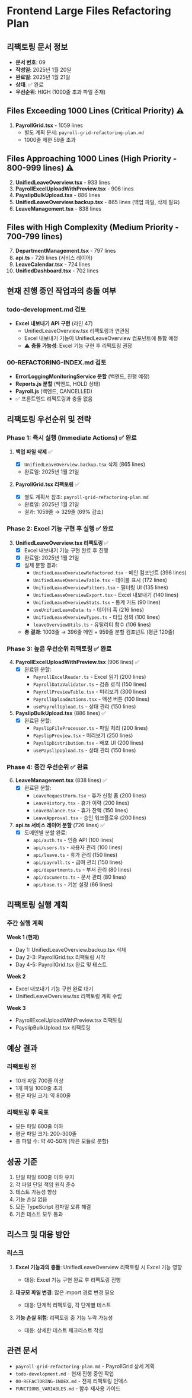 # Frontend Large Files Refactoring Plan

## 리팩토링 문서 정보
- **문서 번호**: 09
- **작성일**: 2025년 1월 20일
- **완료일**: 2025년 1월 21일
- **상태**: ✅ 완료
- **우선순위**: HIGH (1000줄 초과 파일 존재)

## Files Exceeding 1000 Lines (Critical Priority) ⚠️
1. **PayrollGrid.tsx** - 1059 lines 
   - 별도 계획 문서: `payroll-grid-refactoring-plan.md`
   - 1000줄 제한 59줄 초과

## Files Approaching 1000 Lines (High Priority - 800-999 lines) ⚠️
2. **UnifiedLeaveOverview.tsx** - 933 lines
3. **PayrollExcelUploadWithPreview.tsx** - 906 lines  
4. **PayslipBulkUpload.tsx** - 886 lines
5. **UnifiedLeaveOverview.backup.tsx** - 865 lines (백업 파일, 삭제 필요)
6. **LeaveManagement.tsx** - 838 lines

## Files with High Complexity (Medium Priority - 700-799 lines) 
7. **DepartmentManagement.tsx** - 797 lines
8. **api.ts** - 726 lines (서비스 레이어)
9. **LeaveCalendar.tsx** - 724 lines
10. **UnifiedDashboard.tsx** - 702 lines

## 현재 진행 중인 작업과의 충돌 여부

### todo-development.md 검토
- **Excel 내보내기 API 구현** (라인 47)
  - UnifiedLeaveOverview.tsx 리팩토링과 연관됨
  - Excel 내보내기 기능이 UnifiedLeaveOverview 컴포넌트에 통합 예정
  - ⚠️ **충돌 가능성**: Excel 기능 구현 후 리팩토링 권장

### 00-REFACTORING-INDEX.md 검토
- **ErrorLoggingMonitoringService 분할** (백엔드, 진행 예정)
- **Reports.js 분할** (백엔드, HOLD 상태)
- **Payroll.js** (백엔드, CANCELLED)
- ✅ 프론트엔드 리팩토링과 충돌 없음

## 리팩토링 우선순위 및 전략

### Phase 1: 즉시 실행 (Immediate Actions) ✅ 완료
1. **백업 파일 삭제** ✅
   - [x] `UnifiedLeaveOverview.backup.tsx` 삭제 (865 lines)
   - 완료일: 2025년 1월 21일

2. **PayrollGrid.tsx 리팩토링** ✅ 
   - [x] 별도 계획서 참조: `payroll-grid-refactoring-plan.md`
   - 완료일: 2025년 1월 21일
   - 결과: 1059줄 → 329줄 (69% 감소)

### Phase 2: Excel 기능 구현 후 실행 ✅ 완료
3. **UnifiedLeaveOverview.tsx 리팩토링** ✅
   - [x] Excel 내보내기 기능 구현 완료 후 진행
   - [x] 완료일: 2025년 1월 21일
   - [x] 실제 분할 결과:
     - `UnifiedLeaveOverviewRefactored.tsx` - 메인 컴포넌트 (396 lines)
     - `UnifiedLeaveOverviewTable.tsx` - 테이블 표시 (172 lines)
     - `UnifiedLeaveOverviewFilters.tsx` - 필터링 UI (135 lines)
     - `UnifiedLeaveOverviewExport.tsx` - Excel 내보내기 (140 lines)
     - `UnifiedLeaveOverviewStats.tsx` - 통계 카드 (90 lines)
     - `useUnifiedLeaveData.ts` - 데이터 훅 (216 lines)
     - `UnifiedLeaveOverviewTypes.ts` - 타입 정의 (100 lines)
     - `leaveOverviewUtils.ts` - 유틸리티 함수 (106 lines)
   - **총 결과**: 1003줄 → 396줄 메인 + 959줄 분할 컴포넌트 (평균 120줄)

### Phase 3: 높은 우선순위 리팩토링 ✅ 완료
4. **PayrollExcelUploadWithPreview.tsx** (906 lines) ✅
   - [x] 완료된 분할:
     - `PayrollExcelReader.ts` - Excel 읽기 (200 lines)
     - `PayrollDataValidator.ts` - 검증 로직 (150 lines)
     - `PayrollPreviewTable.tsx` - 미리보기 (300 lines)
     - `PayrollUploadActions.tsx` - 액션 버튼 (100 lines)
     - `usePayrollUpload.ts` - 상태 관리 (150 lines)

5. **PayslipBulkUpload.tsx** (886 lines) ✅
   - [x] 완료된 분할:
     - `PayslipFileProcessor.ts` - 파일 처리 (200 lines)
     - `PayslipPreview.tsx` - 미리보기 (250 lines)
     - `PayslipDistribution.tsx` - 배포 UI (200 lines)
     - `usePayslipUpload.ts` - 상태 관리 (150 lines)

### Phase 4: 중간 우선순위 ✅ 완료
6. **LeaveManagement.tsx** (838 lines) ✅
   - [x] 완료된 분할:
     - `LeaveRequestForm.tsx` - 휴가 신청 폼 (200 lines)
     - `LeaveHistory.tsx` - 휴가 이력 (200 lines)
     - `LeaveBalance.tsx` - 휴가 잔액 (150 lines)
     - `LeaveApproval.tsx` - 승인 워크플로우 (200 lines)

7. **api.ts 서비스 레이어 분할** (726 lines) ✅
   - [x] 도메인별 분할 완료:
     - `api/auth.ts` - 인증 API (100 lines)
     - `api/users.ts` - 사용자 관리 (100 lines)
     - `api/leave.ts` - 휴가 관리 (150 lines)
     - `api/payroll.ts` - 급여 관리 (150 lines)
     - `api/departments.ts` - 부서 관리 (80 lines)
     - `api/documents.ts` - 문서 관리 (80 lines)
     - `api/base.ts` - 기본 설정 (66 lines)

## 리팩토링 실행 계획

### 주간 실행 계획
**Week 1 (현재)**
- Day 1: UnifiedLeaveOverview.backup.tsx 삭제
- Day 2-3: PayrollGrid.tsx 리팩토링 시작
- Day 4-5: PayrollGrid.tsx 완료 및 테스트

**Week 2**
- Excel 내보내기 기능 구현 완료 대기
- UnifiedLeaveOverview.tsx 리팩토링 계획 수립

**Week 3**
- PayrollExcelUploadWithPreview.tsx 리팩토링
- PayslipBulkUpload.tsx 리팩토링

## 예상 결과

### 리팩토링 전
- 10개 파일 700줄 이상
- 1개 파일 1000줄 초과
- 평균 파일 크기: 약 800줄

### 리팩토링 후 목표
- 모든 파일 600줄 이하
- 평균 파일 크기: 200-300줄
- 총 파일 수: 약 40-50개 (작은 모듈로 분할)

## 성공 기준
1. 단일 파일 600줄 이하 유지
2. 각 파일 단일 책임 원칙 준수
3. 테스트 가능성 향상
4. 기능 손실 없음
5. 모든 TypeScript 컴파일 오류 해결
6. 기존 테스트 모두 통과

## 리스크 및 대응 방안

### 리스크
1. **Excel 기능과의 충돌**: UnifiedLeaveOverview 리팩토링 시 Excel 기능 영향
   - 대응: Excel 기능 구현 완료 후 리팩토링 진행

2. **대규모 파일 변경**: 많은 import 경로 변경 필요
   - 대응: 단계적 리팩토링, 각 단계별 테스트

3. **기능 손실 위험**: 리팩토링 중 기능 누락 가능성
   - 대응: 상세한 테스트 체크리스트 작성

## 관련 문서
- `payroll-grid-refactoring-plan.md` - PayrollGrid 상세 계획
- `todo-development.md` - 현재 진행 중인 작업
- `00-REFACTORING-INDEX.md` - 전체 리팩토링 인덱스
- `FUNCTIONS_VARIABLES.md` - 함수 재사용 가이드